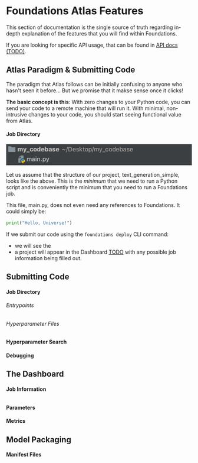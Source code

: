 <h1>Foundations Atlas Features</h1>

This section of documentation is the single source of truth regarding in-depth explanation of the features that you will find within Foundations.

If you are looking for specific API usage, that can be found in [API docs (TODO)]().

## Atlas Paradigm & Submitting Code
The paradigm that Atlas follows can be initially confusing to anyone who hasn't seen it before... But we promise that it makse sense once it clicks!

__The basic concept is this__: With zero changes to your Python code, you can send your code to a remote machine that will run it. With minimal, non-intrusive changes to your code, you should start seeing functional value from Atlas.

#### Job Directory

![Minimal Project Structure](../../../theme/assets/images/minimum_project_structure_1.png "Minimal Project Structure")

Let us assume that the structure of our project, text_generation_simple, looks like the above. This is the *minimum* that we need to run a Python script and is conveniently the minimum that you need to run a Foundations job.

This file, main.py, does not even need any references to Foundations. It could simply be:
```python 
print("Hello, Universe!")
```

If we submit our code using the `foundations deploy` CLI command:
- we will see the 
- a project will appear in the Dashboard [TODO]() with any possible job information being filled out.

## Submitting Code

#### Job Directory

###### Entrypoints

###### Hyperparameter Files

#### Hyperparameter Search

#### Debugging

## The Dashboard

#### Job Information

######

#### Parameters

#### Metrics

## Model Packaging

#### Manifest Files


